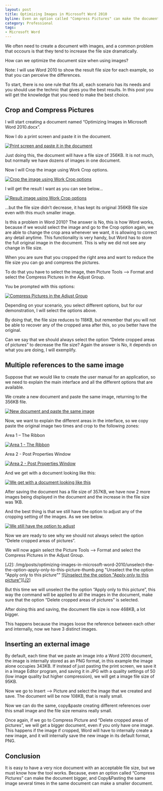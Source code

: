 ```yaml
---
layout: post
title: Optimizing Images in Microsoft Word 2010
byline: Even an option called "Compress Pictures" can make the document bigger
category: Professional
tags:
- Microsoft Word
---
```


We often need to create a document with images, and a common problem that occours is that they tend to increase the file size dramatically.

How can we optimize the document size when using images?

Note: I will use Word 2010 to show the result  file size for each example, so that you can perceive the differences.

To start, there is no one rule that fits all, each scenario has its needs and you should use the technic that gives you the best results. In this post you will get the knowledge that you need to make the best choice.

## Crop and Compress Pictures

I will start creating a document named “Optimizing Images in Microsoft Word 2010.docx”.

Now I do a print screen and paste it in the document.

[A1]: /img/posts/optimizing-images-in-microsoft-word-2010/print-screen-and-paste-it-in-the-document.png
[A2]: /img/posts/optimizing-images-in-microsoft-word-2010/print-screen-and-paste-it-in-the-document-thumb.png "Print screen and paste it in the document"
[![Print screen and paste it in the document][A2]][A1]

Just doing this, the document will have a file size of 356KB. It is not much, but normally we have dozens of images in one document.

Now I will Crop the image using Work Crop options.

[B1]: /img/posts/optimizing-images-in-microsoft-word-2010/crop-the-image-using-work-crop-options.png
[B2]: /img/posts/optimizing-images-in-microsoft-word-2010/crop-the-image-using-work-crop-options-thumb.png "Crop the image using Work Crop options"
[![Crop the image using Work Crop options][B2]][B1]

I will get the result I want as you can see below…

[C1]: /img/posts/optimizing-images-in-microsoft-word-2010/result-image-cropped-using-work-crop-options.png
[C2]: /img/posts/optimizing-images-in-microsoft-word-2010/result-image-cropped-using-work-crop-options-thumb.png "Result image using Work Crop options"
[![Result image using Work Crop options][C2]][C1]

…but the file size didn’t decrease, it has kept its original 356KB file size even with this much smaller image.

Is this a problem in Word 2010? The answer is No, this is how Word works, because if we would select the image and go to the Crop option again, we are able to change the crop area whenever we want, it is allowing to correct any detail anytime. This functionality is very handy, but Word has to store the full original image in the document. This is why we did not see any change in file size.

When you are sure that you cropped the right area and want to reduce the file size you can go and compress the pictures.

To do that you have to select the image, then Picture Tools –> Format and select the Compress Pictures in the Adjust Group.

You be prompted with this options:

[D1]: /img/posts/optimizing-images-in-microsoft-word-2010/compress-pictures-in-the-adjust-group-prompt.png
[D2]: /img/posts/optimizing-images-in-microsoft-word-2010/compress-pictures-in-the-adjust-group-prompt-thumb.png "Compress Pictures in the Adjust Group"
[![Compress Pictures in the Adjust Group][D2]][D1]

Depending on your scenario, you select different options, but for our demonstration, I will select the options above.

By doing  that, the file size reduces to 118KB, but remember that you will not be able to recover any of the cropped area after this, so you better have the original.

Can we say that we should always select the option “Delete cropped areas of pictures” to decrease the file size? Again the answer is No, it depends on what you are doing, I will exemplify.

## Multiple references to the same image

Suppose that we would like to create the user manual for an application, so we need to explain the main interface and all the different options that are available.

We create a new document and paste the same image, returning to the 356KB file.

[E1]: /img/posts/optimizing-images-in-microsoft-word-2010/new-document-and-paste-the-same-image.png
[E2]: /img/posts/optimizing-images-in-microsoft-word-2010/new-document-and-paste-the-same-image-thumb.png "New document and paste the same image"
[![New document and paste the same image][E2]][E1]

Now, we want to explain the different areas in the interface, so we copy paste the original image two times and crop to the following zones:

Area 1 – The Ribbon

[F1]: /img/posts/optimizing-images-in-microsoft-word-2010/area-1-the-ribbon.png
[F2]: /img/posts/optimizing-images-in-microsoft-word-2010/area-1-the-ribbon-thumb.png "Area 1 – The Ribbon"
[![Area 1 - The Ribbon][F2]][F1]

Area 2 - Post Properties Window

[G1]: /img/posts/optimizing-images-in-microsoft-word-2010/area-2-post-properties-window.png
[G2]: /img/posts/optimizing-images-in-microsoft-word-2010/area-2-post-properties-window-thumb.png "Area 2 - Post Properties Window"
[![Area 2 - Post Properties Window][G2]][G1]

And we get with a document looking like this:

[H1]: /img/posts/optimizing-images-in-microsoft-word-2010/we-get-with-a-document-looking-like-this.png
[H2]: /img/posts/optimizing-images-in-microsoft-word-2010/we-get-with-a-document-looking-like-this-thumb.png "We get with a document looking like this"
[![We get with a document looking like this][H2]][H1]

After saving the document has a file size of 357KB, we have now 2 more images being displayed in the document and the increase in the file size was 1KB.

And the best thing is that we still have the option to adjust any of the cropping setting of the images. As we see below.

[I1]: /img/posts/optimizing-images-in-microsoft-word-2010/we-still-have-the-option-to-adjust.png
[I2]: /img/posts/optimizing-images-in-microsoft-word-2010/we-still-have-the-option-to-adjust-thumb.png "We still have the option to adjust"
[![We still have the option to adjust][I2]][I1]

Now we are ready to see why we should not always select the option “Delete cropped areas of pictures”.

We will now again select the Picture Tools –> Format and select the Compress Pictures in the Adjust Group.

[J1]: /img/posts/optimizing-images-in-microsoft-word-2010/unselect-the-the-option-apply-only-to-this-picture.png
[J2]: /img/posts/optimizing-images-in-microsoft-word-2010/unselect-the-the-option-apply-only-to-this-picture-thumb.png "Unselect the the option "Apply only to this picture""
[![Unselect the the option \"Apply only to this picture\"][J2]][J1]

But this time we will unselect the the option “Apply only to this picture”, this way the command will be applied to all the images in the document, make sure that the option “Delete cropped areas of pictures” is selected.

After doing this and saving, the document file size is now 468KB, a lot bigger.

This happens because the images loose the reference between each other and internally, now we have 3 distinct images.

## Inserting an external image

By default, each time that we paste an image into a Word 2010 document, the image is internally stored as an PNG format, in this example the image alone occupies 343KB. If instead of just pasting the print screen, we save it in a Image Editor program, and saving it in JPG with a quality settings of 50 (low image quality but higher compression), we will get a image file size of 95KB.

Now we go to Insert –> Picture and select the image that we created and save. The document will be now 108KB, that is really small.

Now we can do the same, copy&paste creating different references over this small image and the file size remains really small.

Once again, if we go to Compress Picture and “Delete cropped areas of pictures”, we will get a bigger document, even if you only have one image. This happens if the image if cropped, Word will have to internally create a new image, and it will internally save the new image in its default format, PNG.

## Conclusion

It is easy to have a very nice document with an acceptable file size, but we must know how the tool works. Because, even an option called “Compress Pictures” can make the document bigger, and Copy&Pasting the same image several times in the same document can make a smaller document.

